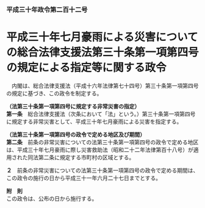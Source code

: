 ### 平成三十年政令第二百十二号  
# 平成三十年七月豪雨による災害についての総合法律支援法第三十条第一項第四号の規定による指定等に関する政令  
　内閣は、総合法律支援法（平成十六年法律第七十四号）第三十条第一項第四号の規定に基づき、この政令を制定する。  
  
**（法第三十条第一項第四号に規定する非常災害の指定）**  
**第一条**　総合法律支援法（次条において「法」という。）第三十条第一項第四号に規定する非常災害として、平成三十年七月豪雨による災害を指定する。  
  
**（法第三十条第一項第四号の政令で定める地区及び期間）**  
**第二条**　前条の非常災害についての法第三十条第一項第四号の政令で定める地区は、平成三十年七月豪雨に際し災害救助法（昭和二十二年法律第百十八号）が適用された同法第二条に規定する市町村の区域とする。  
  
**２**　前条の非常災害についての法第三十条第一項第四号の政令で定める期間は、この政令の施行の日から平成三十一年六月二十七日までとする。  
  
**附　則**  
この政令は、公布の日から施行する。  
  
